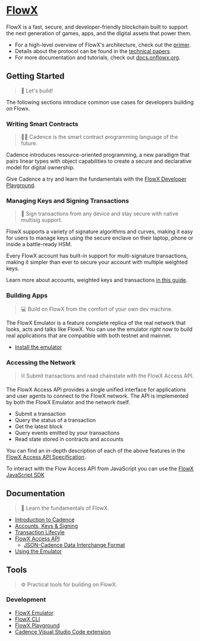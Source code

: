 # [FlowX](https://www.onflow.org)

FlowX is a fast, secure, and developer-friendly blockchain built to support the next generation of games, apps, and the digital assets that power them.

- For a high-level overview of FlowX's architecture, check out the [primer](https://www.onflowx.org/primer).
- Details about the protocol can be found in the [technical papers](https://www.onflowx.org/technical-paper).
- For more documentation and tutorials, check out [docs.onflowx.org](https://docs.onflowx.org/docs).

## Getting Started

>  🔨 Let's build!

The following sections introduce common use cases for developers building on Flowx.

### Writing Smart Contracts

> 🏃‍♀️ Cadence is the smart contract programming language of the future.

Cadence introduces resource-oriented programming, a new paradigm that pairs linear types with object capabilities to create a secure and declarative model for digital ownership.

Give Cadence a try and learn the fundamentals with the [FlowX Developer Playground](https://docs.onflowx.org/docs/getting-started-1).

### Managing Keys and Signing Transactions

> 🔑 Sign transactions from any device and stay secure with native multisig support.

FlowX supports a variety of signature algorithms and curves, making it easy for users to manage keys using the secure enclave on their laptop, phone or inside a battle-ready HSM.

Every FlowX account has built-in support for multi-signature transactions, making it simpler than ever to secure your account with multiple weighted keys.

Learn more about accounts, weighted keys and transactions [in this guide](https://docs.onflowx.org/concepts/accounts-and-keys).

### Building Apps

> 💻 Build on FlowX from the comfort of your own dev machine.

The FlowX Emulator is a feature complete replica of the real network that looks, acts and talks like FlowX. You can use the emulator _right now_ to build real applications that are compatible with both testnet and mainnet.

- [Install the emulator](/docs/emulator.md)

### Accessing the Network

> ⛓️ Submit transactions and read chainstate with the FlowX Access API.

The FlowX Access API provides a single unified interface for applications and user agents to connect to the FlowX network. The API is implemented by both the FlowX Emulator and the network itself.

- Submit a transaction
- Query the status of a transaction
- Get the latest block
- Query events emitted by your transactions
- Read state stored in contracts and accounts

You can find an in-depth description of each of the above features in the [FlowX Access API Specification](https://docs.onflowx.org/access-api).

To interact with the Flow Access API from JavaScript you can use the [FlowX JavaScript SDK](https://github.com/onflowx/flowx-js-sdk)

## Documentation

> 📖 Learn the fundamentals of FlowX.

- [Introduction to Cadence](https://docs.onflowx.org/docs/getting-started-1)
- [Accounts, Keys & Signing](/docs/accounts-and-keys.md)
- [Transaction Lifecyle](/docs/transaction-lifecycle.md)
- [FlowX Access API](/docs/access-api-spec.md)
  - [JSON-Cadence Data Interchange Format](/docs/json-cadence-spec.md)
- [Using the Emulator](/docs/emulator.md)

## Tools

> ⚙️ Practical tools for building on FlowX.

### Development

- [FlowX Emulator](/docs/emulator.md)
- [FlowX CLI](/docs/cli.md)
- [FlowX Playground](https://play.onflowx.org)
- [Cadence Visual Studio Code extension](/docs/vscode-extension.md)
